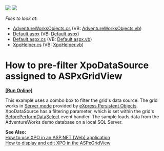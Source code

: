 <!-- default badges list -->
[![](https://img.shields.io/badge/Open_in_DevExpress_Support_Center-FF7200?style=flat-square&logo=DevExpress&logoColor=white)](https://supportcenter.devexpress.com/ticket/details/E1341)
[![](https://img.shields.io/badge/📖_How_to_use_DevExpress_Examples-e9f6fc?style=flat-square)](https://docs.devexpress.com/GeneralInformation/403183)
<!-- default badges end -->
<!-- default file list -->
*Files to look at*:

* [AdventureWorksObjects.cs](./CS/ServerModeWithParameters/AdventureWorksObjects.cs) (VB: [AdventureWorksObjects.vb](./VB/ServerModeWithParameters/AdventureWorksObjects.vb))
* [Default.aspx](./CS/ServerModeWithParameters/Default.aspx) (VB: [Default.aspx](./VB/ServerModeWithParameters/Default.aspx))
* [Default.aspx.cs](./CS/ServerModeWithParameters/Default.aspx.cs) (VB: [Default.aspx.vb](./VB/ServerModeWithParameters/Default.aspx.vb))
* [XpoHelper.cs](./CS/ServerModeWithParameters/XpoHelper.cs) (VB: [XpoHelper.vb](./VB/ServerModeWithParameters/XpoHelper.vb))
<!-- default file list end -->
# How to pre-filter XpoDataSource assigned to ASPxGridView
<!-- run online -->
**[[Run Online]](https://codecentral.devexpress.com/e1341/)**
<!-- run online end -->


<p>This example uses a combo box to filter the grid's data source. The grid works in <a href="http://documentation.devexpress.com/#AspNet/CustomDocument3726">Server mode</a> provided by <a href="http://www.devexpress.com/xpo">eXpress Persistent Objects</a>. XpoDataSource has a filtering parameter, which is set within the grid's <a href="http://documentation.devexpress.com/#AspNet/DevExpressWebASPxGridViewASPxGridView_BeforePerformDataSelecttopic">BeforePerformDataSelect</a> event handler. The sample loads data from the AdventureWorks demo database on a local SQL Server.</p><p><strong>See Also:</strong><br />
<a href="https://www.devexpress.com/Support/Center/p/K18061">How to use XPO in an ASP.NET (Web) application</a><br />
<a href="https://www.devexpress.com/Support/Center/p/E320">How to display and edit XPO in the ASPxGridView</a></p>

<br/>


